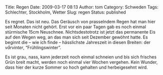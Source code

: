Title: Regen
Date: 2009-03-17 08:13
Author: tom
Category: Schweden
Tags: Schlechter, Stockholm, Wetter
Slug: regen
Status: published

Es regnet. Das ist neu. Das Geräusch von prasselndem Regen hat man hier
seit Monaten nicht gehört. Erst vor ein paar Tagen gab es noch einmal
stürmische 15cm Neuschnee. Nichtsdestotrotz ist jetzt das permanente Eis
auf den Wegen weg, an das man sich seit Dezember gewöhnt hatte. Es
beginnt die – wie ich finde – hässlichste Jahreszeit in diesen Breiten:
der *vårvinter*, “Frühlingswinter”.

Es ist grau, nass, kann jederzeit noch einmal schneien und bis sich
frisches Grün breit macht, werden noch einmal vier Wochen vergehen. Kein
Wunder, dass hier der kurze Sommer so hoch gehalten und herbeigesehnt
wird.

